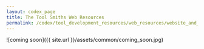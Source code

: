 ```yaml
---
layout: codex_page
title: The Tool Smiths Web Resources
permalink: /codex/tool_development_resources/web_resources/website_and_blogs
---
```


![coming soon]({{ site.url }}/assets/common/coming_soon.jpg)